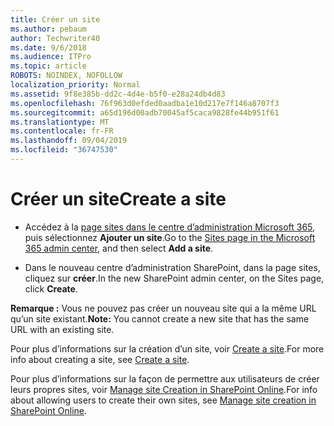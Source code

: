 ```yaml
---
title: Créer un site
ms.author: pebaum
author: Techwriter40
ms.date: 9/6/2018
ms.audience: ITPro
ms.topic: article
ROBOTS: NOINDEX, NOFOLLOW
localization_priority: Normal
ms.assetid: 9f8e385b-dd2c-4d4e-b5f0-e28a24db4d83
ms.openlocfilehash: 76f963d0efded0aadba1e10d217e7f146a8707f3
ms.sourcegitcommit: a65d196d00adb70045af5caca9828fe44b951f61
ms.translationtype: MT
ms.contentlocale: fr-FR
ms.lasthandoff: 09/04/2019
ms.locfileid: "36747530"
---
```

# <a name="create-a-site"></a><span data-ttu-id="f3b7e-102">Créer un site</span><span class="sxs-lookup"><span data-stu-id="f3b7e-102">Create a site</span></span>

- <span data-ttu-id="f3b7e-103">Accédez à la [page sites dans le centre d’administration Microsoft 365](https://portal.office.com/adminportal/home#/SitesList), puis sélectionnez **Ajouter un site**.</span><span class="sxs-lookup"><span data-stu-id="f3b7e-103">Go to the [Sites page in the Microsoft 365 admin center](https://portal.office.com/adminportal/home#/SitesList), and then select **Add a site**.</span></span> 
    
- <span data-ttu-id="f3b7e-104">Dans le nouveau centre d’administration SharePoint, dans la page sites, cliquez sur **créer**.</span><span class="sxs-lookup"><span data-stu-id="f3b7e-104">In the new SharePoint admin center, on the Sites page, click **Create**.</span></span> 
    
 <span data-ttu-id="f3b7e-105">**Remarque :** Vous ne pouvez pas créer un nouveau site qui a la même URL qu’un site existant.</span><span class="sxs-lookup"><span data-stu-id="f3b7e-105">**Note:** You cannot create a new site that has the same URL with an existing site.</span></span> 
  
<span data-ttu-id="f3b7e-106">Pour plus d’informations sur la création d’un site, voir [Create a site](https://go.microsoft.com/fwlink/?linkid=866295).</span><span class="sxs-lookup"><span data-stu-id="f3b7e-106">For more info about creating a site, see [Create a site](https://go.microsoft.com/fwlink/?linkid=866295).</span></span>
  
<span data-ttu-id="f3b7e-107">Pour plus d’informations sur la façon de permettre aux utilisateurs de créer leurs propres sites, voir [Manage site Creation in SharePoint Online](https://go.microsoft.com/fwlink/?linkid=866296).</span><span class="sxs-lookup"><span data-stu-id="f3b7e-107">For info about allowing users to create their own sites, see [Manage site creation in SharePoint Online](https://go.microsoft.com/fwlink/?linkid=866296).</span></span>
  

